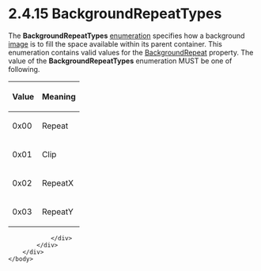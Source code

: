 <html dir="LTR" xmlns:mshelp="http://msdn.microsoft.com/mshelp" xmlns:ddue="http://ddue.schemas.microsoft.com/authoring/2003/5" xmlns:xlink="http://www.w3.org/1999/xlink" xmlns:tool="http://www.microsoft.com/tooltip">
    <head>
        <meta http-equiv="Content-Type" content="text/html; CHARSET=utf-8"></meta>
        <meta name="save" content="history"></meta>
        <title>2.4.15 BackgroundRepeatTypes</title>
        <xml>
            <mshelp:toctitle title="2.4.15 BackgroundRepeatTypes"></mshelp:toctitle>
            <mshelp:rltitle title="[MS-RPL]: BackgroundRepeatTypes"></mshelp:rltitle>
            <mshelp:keyword index="A" term="0ef73cf2-6ab5-49b0-9679-5ff88979026a"></mshelp:keyword>
            <mshelp:attr name="DCSext.ContentType" value="open specification"></mshelp:attr>
            <mshelp:attr name="AssetID" value="0ef73cf2-6ab5-49b0-9679-5ff88979026a"></mshelp:attr>
            <mshelp:attr name="TopicType" value="kbRef"></mshelp:attr>
            <mshelp:attr name="DCSext.Title" value="[MS-RPL]: BackgroundRepeatTypes" />
        </xml>
    </head>
    <body>
        <div id="header">
            <h1 class="heading">2.4.15 BackgroundRepeatTypes</h1>
        </div>
        <div id="mainSection">
            <div id="mainBody">
                <div id="allHistory" class="saveHistory"></div>
                <div id="sectionSection0" class="section" name="collapseableSection">
                    

<p>The <b>BackgroundRepeatTypes</b> <a href="75ae48f7-746b-4b41-919c-6699fa28b3ef.md#gt_846463b5-421c-4d6b-8d82-79d44db666fa">enumeration</a> specifies how a
background <a href="75ae48f7-746b-4b41-919c-6699fa28b3ef.md#gt_d6b55d1e-aea6-4b7e-a23d-c0de845e0b50">image</a> is to
fill the space available within its parent container. This enumeration contains
valid values for the <a href="de716e0d-6198-46a4-9ab4-6fa01ff42b57.md">BackgroundRepeat</a>
property. The value of the <b>BackgroundRepeatTypes</b> enumeration MUST be one
of following.</p>

<table>
 <thead>
  <tr>
   <th>
   <p>Value</p>
   </th>
   <th>
   <p>Meaning</p>
   </th>
  </tr>
 </thead>
 <tr>
  <td>
  <p>0x00</p>
  </td>
  <td>
  <p>Repeat</p>
  </td>
 </tr>
 <tr>
  <td>
  <p>0x01</p>
  </td>
  <td>
  <p>Clip</p>
  </td>
 </tr>
 <tr>
  <td>
  <p>0x02</p>
  </td>
  <td>
  <p>RepeatX</p>
  </td>
 </tr>
 <tr>
  <td>
  <p>0x03</p>
  </td>
  <td>
  <p>RepeatY</p>
  </td>
 </tr>
</table>

<p> </p>


                </div>
            </div>
        </div>
    </body>
</html>